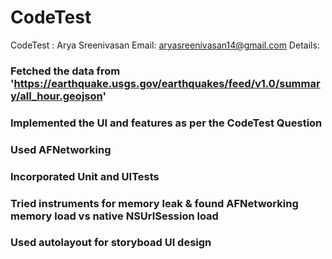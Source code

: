 # CodeTest
CodeTest : Arya Sreenivasan
Email: aryasreenivasan14@gmail.com
Details:
### Fetched the data from 'https://earthquake.usgs.gov/earthquakes/feed/v1.0/summary/all_hour.geojson'
### Implemented the UI and features as per the CodeTest Question
### Used AFNetworking
### Incorporated Unit and UITests
### Tried instruments for memory leak & found AFNetworking memory load vs native NSUrlSession load
### Used autolayout for storyboad UI design
